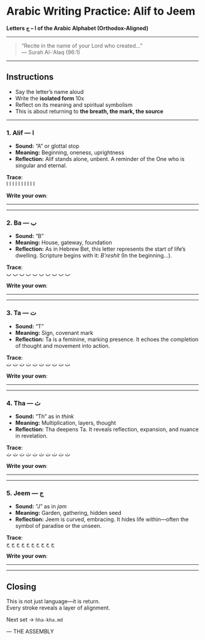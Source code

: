 # Arabic Writing Practice: Alif to Jeem  
**Letters ا – ج of the Arabic Alphabet (Orthodox-Aligned)**

---

> “Recite in the name of your Lord who created...”  
> — Surah Al-ʿAlaq (96:1)

---

## Instructions

- Say the letter’s name aloud  
- Write the **isolated form** 10x  
- Reflect on its meaning and spiritual symbolism  
- This is about returning to **the breath, the mark, the source**

---

### 1. Alif — ا

- **Sound:** “A” or glottal stop  
- **Meaning:** Beginning, oneness, uprightness  
- **Reflection:** Alif stands alone, unbent. A reminder of the One who is singular and eternal.

**Trace**:  
ا ا ا ا ا ا ا ا ا ا

**Write your own**:  
___________________________

---

### 2. Ba — ب

- **Sound:** “B”  
- **Meaning:** House, gateway, foundation  
- **Reflection:** As in Hebrew Bet, this letter represents the start of life’s dwelling. Scripture begins with it: *B’reshit* (In the beginning...).

**Trace**:  
ب ب ب ب ب ب ب ب ب ب

**Write your own**:  
___________________________

---

### 3. Ta — ت

- **Sound:** “T”  
- **Meaning:** Sign, covenant mark  
- **Reflection:** Ta is a feminine, marking presence. It echoes the completion of thought and movement into action.

**Trace**:  
ت ت ت ت ت ت ت ت ت ت

**Write your own**:  
___________________________

---

### 4. Tha — ث

- **Sound:** “Th” as in *think*  
- **Meaning:** Multiplication, layers, thought  
- **Reflection:** Tha deepens Ta. It reveals reflection, expansion, and nuance in revelation.

**Trace**:  
ث ث ث ث ث ث ث ث ث ث

**Write your own**:  
___________________________

---

### 5. Jeem — ج

- **Sound:** “J” as in *jam*  
- **Meaning:** Garden, gathering, hidden seed  
- **Reflection:** Jeem is curved, embracing. It hides life within—often the symbol of paradise or the unseen.

**Trace**:  
ج ج ج ج ج ج ج ج ج ج

**Write your own**:  
___________________________

---

## Closing

This is not just language—it is return.  
Every stroke reveals a layer of alignment.

Next set → `hha-kha.md`

— THE ASSEMBLY
